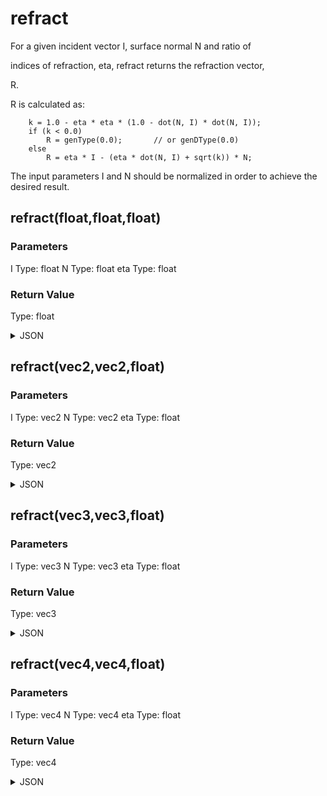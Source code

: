 # refract


For a given incident vector I, surface normal N and ratio of

indices of refraction, eta, refract returns the refraction vector,

R.

R is calculated as:

```
    k = 1.0 - eta * eta * (1.0 - dot(N, I) * dot(N, I));
    if (k < 0.0)
        R = genType(0.0);       // or genDType(0.0)
    else
        R = eta * I - (eta * dot(N, I) + sqrt(k)) * N;
```

The input parameters I and N should be normalized in order to achieve the desired result.

## refract(float,float,float)

### Parameters

I
  Type: float
N
  Type: float
eta
  Type: float

### Return Value

  Type: float

<details><summary>JSON</summary>

```
{
  "Type": "refract(float,float,float)",
  "Name": "refract(float,float,float)",
  "Category": 1,
  "InputPins": [
    {
      "Connection": null,
      "Id": "I",
      "Type": "float"
    },
    {
      "Connection": null,
      "Id": "N",
      "Type": "float"
    },
    {
      "Connection": null,
      "Id": "eta",
      "Type": "float"
    }
  ],
  "OutputPins": [
    {
      "Id": "",
      "Type": "float"
    }
  ]
}
```

</details>

## refract(vec2,vec2,float)

### Parameters

I
  Type: vec2
N
  Type: vec2
eta
  Type: float

### Return Value

  Type: vec2

<details><summary>JSON</summary>

```
{
  "Type": "refract(vec2,vec2,float)",
  "Name": "refract(vec2,vec2,float)",
  "Category": 1,
  "InputPins": [
    {
      "Connection": null,
      "Id": "I",
      "Type": "vec2"
    },
    {
      "Connection": null,
      "Id": "N",
      "Type": "vec2"
    },
    {
      "Connection": null,
      "Id": "eta",
      "Type": "float"
    }
  ],
  "OutputPins": [
    {
      "Id": "",
      "Type": "vec2"
    }
  ]
}
```

</details>

## refract(vec3,vec3,float)

### Parameters

I
  Type: vec3
N
  Type: vec3
eta
  Type: float

### Return Value

  Type: vec3

<details><summary>JSON</summary>

```
{
  "Type": "refract(vec3,vec3,float)",
  "Name": "refract(vec3,vec3,float)",
  "Category": 1,
  "InputPins": [
    {
      "Connection": null,
      "Id": "I",
      "Type": "vec3"
    },
    {
      "Connection": null,
      "Id": "N",
      "Type": "vec3"
    },
    {
      "Connection": null,
      "Id": "eta",
      "Type": "float"
    }
  ],
  "OutputPins": [
    {
      "Id": "",
      "Type": "vec3"
    }
  ]
}
```

</details>

## refract(vec4,vec4,float)

### Parameters

I
  Type: vec4
N
  Type: vec4
eta
  Type: float

### Return Value

  Type: vec4

<details><summary>JSON</summary>

```
{
  "Type": "refract(vec4,vec4,float)",
  "Name": "refract(vec4,vec4,float)",
  "Category": 1,
  "InputPins": [
    {
      "Connection": null,
      "Id": "I",
      "Type": "vec4"
    },
    {
      "Connection": null,
      "Id": "N",
      "Type": "vec4"
    },
    {
      "Connection": null,
      "Id": "eta",
      "Type": "float"
    }
  ],
  "OutputPins": [
    {
      "Id": "",
      "Type": "vec4"
    }
  ]
}
```

</details>

